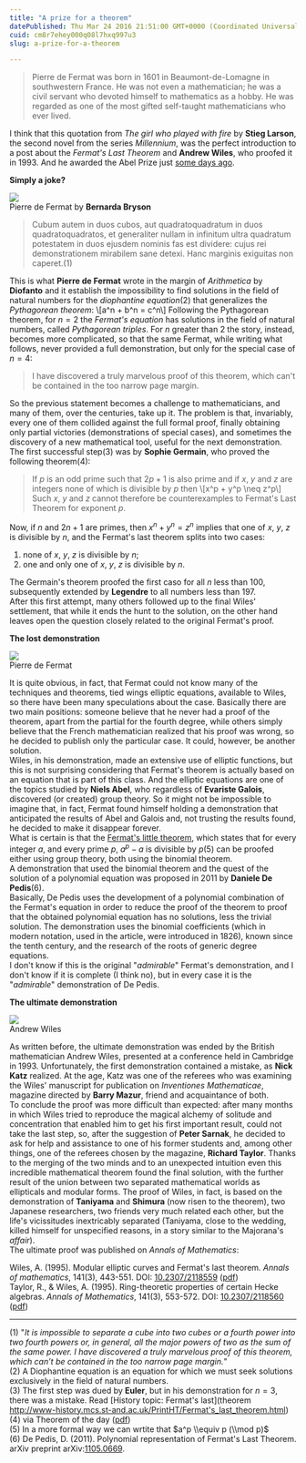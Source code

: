 ```yaml
---
title: "A prize for a theorem"
datePublished: Thu Mar 24 2016 21:51:00 GMT+0000 (Coordinated Universal Time)
cuid: cm8r7ehey000q08l7hxq997u3
slug: a-prize-for-a-theorem

---
```



> Pierre de Fermat was born in 1601 in Beaumont-de-Lomagne in southwestern France. He was not even a mathematician; he was a civil servant who devoted himself to mathematics as a hobby. He was regarded as one of the most gifted self-taught mathematicians who ever lived.

I think that this quotation from _The girl who played with fire_ by **Stieg Larson**, the second novel from the series _Millennium_, was the perfect introduction to a post about the _Fermat's Last Theorem_ and **Andrew Wiles**, who proofed it in 1993. And he awarded the Abel Prize just [some days ago](http://www.abelprize.no/nyheter/vis.html?tid=67106).

**Simply a joke?**

![](https://cdn.hashnode.com/res/hashnode/image/upload/v1743070884492/3f227b06-e89d-4918-b131-fe23584c6feb.gif)  
Pierre de Fermat by **Bernarda Bryson**

> Cubum autem in duos cubos, aut quadratoquadratum in duos quadratoquadratos, et generaliter nullam in infinitum ultra quadratum potestatem in duos ejusdem nominis fas est dividere: cujus rei demonstrationem mirabilem sane detexi. Hanc marginis exiguitas non caperet.(1)

This is what **Pierre de Fermat** wrote in the margin of _Arithmetica_ by **Diofanto** and it establish the impossibility to find solutions in the field of natural numbers for the _diophantine equation_(2) that generalizes the _Pythagorean theorem_: \\\[a^n + b^n = c^n\\\] Following the Pythagorean theorem, for $n = 2$ the _Fermat's equation_ has solutions in the field of natural numbers, called _Pythagorean triples_. For $n$ greater than 2 the story, instead, becomes more complicated, so that the same Fermat, while writing what follows, never provided a full demonstration, but only for the special case of $n = 4$:

> I have discovered a truly marvelous proof of this theorem, which can't be contained in the too narrow page margin.

So the previous statement becomes a challenge to mathematicians, and many of them, over the centuries, take up it. The problem is that, invariably, every one of them collided against the full formal proof, finally obtaining only partial victories (demonstrations of special cases), and sometimes the discovery of a new mathematical tool, useful for the next demonstration. The first successful step(3) was by **Sophie Germain**, who proved the following theorem(4):

> If $p$ is an odd prime such that $2 p + 1$ is also prime and if $x$, $y$ and $z$ are integers none of which is divisible by $p$ then \\\[x^p + y^p \\neq z^p\\\] Such $x$, $y$ and $z$ cannot therefore be counterexamples to Fermat's Last Theorem for exponent $p$.

Now, if $n$ and $2n+1$ are primes, then $x^n + y^n = z^n$ implies that one of $x$, $y$, $z$ is divisible by $n$, and the Fermat's last theorem splits into two cases:

1.  none of $x$, $y$, $z$ is divisible by $n$;
2.  one and only one of $x$, $y$, $z$ is divisible by $n$.

The Germain's theorem proofed the first caso for all $n$ less than 100, subsequently extended by **Legendre** to all numbers less than 197.  
After this first attempt, many others followed up to the final Wiles' settlement, that while it ends the hunt to the solution, on the other hand leaves open the question closely related to the original Fermat's proof.

**The lost demonstration**

![](https://cdn.hashnode.com/res/hashnode/image/upload/v1743070885959/ee862281-2cdd-43c5-8733-d8d1246d864c.jpeg)  
Pierre de Fermat

It is quite obvious, in fact, that Fermat could not know many of the techniques and theorems, tied wings elliptic equations, available to Wiles, so there have been many speculations about the case. Basically there are two main positions: someone believe that he never had a proof of the theorem, apart from the partial for the fourth degree, while others simply believe that the French mathematician realized that his proof was wrong, so he decided to publish only the particular case. It could, however, be another solution.  
Wiles, in his demonstration, made an extensive use of elliptic functions, but this is not surprising considering that Fermat's theorem is actually based on an equation that is part of this class. And the elliptic equations are one of the topics studied by **Niels Abel**, who regardless of **Evariste Galois**, discovered (or created) group theory. So it might not be impossible to imagine that, in fact, Fermat found himself holding a demonstration that anticipated the results of Abel and Galois and, not trusting the results found, he decided to make it disappear forever.  
What is certain is that the [Fermat's little theorem](http://en.wikipedia.org/wiki/Proofs_of_Fermat%27s_little_theorem), which states that for every integer $a$, and every prime $p$, $a^p - a$ is divisible by $p$(5) can be proofed either using group theory, both using the binomial theorem.  
A demonstration that used the binomial theorem and the quest of the solution of a polynomial equation was proposed in 2011 by **Daniele De Pedis**(6).  
Basically, De Pedis uses the development of a polynomial combination of the Fermat's equation in order to reduce the proof of the theorem to proof that the obtained polynomial equation has no solutions, less the trivial solution. The demonstration uses the binomial coefficients (which in modern notation, used in the article, were introduced in 1826), known since the tenth century, and the research of the roots of generic degree equations.  
I don't know if this is the original "_admirable_" Fermat's demonstration, and I don't know if it is complete (I think no), but in every case it is the "_admirable_" demonstration of De Pedis.

**The ultimate demonstration**

![](https://cdn.hashnode.com/res/hashnode/image/upload/v1743070887444/a5582b4b-fecf-4afe-9606-58cdfe06d142.jpeg)  
Andrew Wiles

As written before, the ultimate demonstration was ended by the British mathematician Andrew Wiles, presented at a conference held in Cambridge in 1993. Unfortunately, the first demonstration contained a mistake, as **Nick Katz** realized. At the age, Katz was one of the referees who was examining the Wiles' manuscript for publication on _Inventiones Mathematicae_, magazine directed by **Barry Mazur**, friend and acquaintance of both.  
To conclude the proof was more difficult than expected: after many months in which Wiles tried to reproduce the magical alchemy of solitude and concentration that enabled him to get his first important result, could not take the last step, so, after the suggestion of **Peter Sarnak**, he decided to ask for help and assistance to one of his former students and, among other things, one of the referees chosen by the magazine, **Richard Taylor**. Thanks to the merging of the two minds and to an unexpected intuition even this incredible mathematical theorem found the final solution, with the further result of the union between two separated mathematical worlds as ellipticals and modular forms. The proof of Wiles, in fact, is based on the demonstration of **Taniyama** and **Shimura** (now risen to the theorem), two Japanese researchers, two friends very much related each other, but the life's vicissitudes inextricably separated (Taniyama, close to the wedding, killed himself for unspecified reasons, in a story similar to the Majorana's _affair_).  
The ultimate proof was published on _Annals of Mathematics_:

Wiles, A. (1995). Modular elliptic curves and Fermat's last theorem. _Annals of mathematics_, 141(3), 443-551. DOI: [10.2307/2118559](http://www.jstor.org/stable/2118559) ([pdf](http://ar.newsmth.net/att/e92a34d6a3783/Wiles1995.pdf))  
Taylor, R., & Wiles, A. (1995). Ring-theoretic properties of certain Hecke algebras. _Annals of Mathematics_, 141(3), 553-572. DOI: [10.2307/2118560](http://www.jstor.org/stable/2118560) ([pdf](http://bbs.cup.edu.cn/cupbbs/accessory/93/157311d5-09fd-481f-9fed-c9d2bea23648.pdf))

* * *

(1) "_It is impossible to separate a cube into two cubes or a fourth power into two fourth powers or, in general, all the major powers of two as the sum of the same power. I have discovered a truly marvelous proof of this theorem, which can’t be contained in the too narrow page margin._"  
(2) A Diophantine equation is an equation for which we must seek solutions exclusively in the field of natural numbers.  
(3) The first step was dued by **Euler**, but in his demonstration for $n = 3$, there was a mistake. Read [History topic: Fermat's last](theorem http://www-history.mcs.st-and.ac.uk/PrintHT/Fermat's_last_theorem.html)  
(4) via Theorem of the day ([pdf](http://www.theoremoftheday.org/NumberTheory/Germain/TotDGermain.pdf))  
(5) In a more formal way we can wrtite that $a^p \\equiv p (\\mod p)$  
(6) De Pedis, D. (2011). Polynomial representation of Fermat's Last Theorem. arXiv preprint arXiv:[1105.0669](http://arxiv.org/abs/1105.0669).